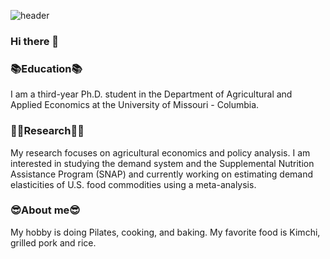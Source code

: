 ![header](https://capsule-render.vercel.app/api?type=wave&color=auto&height=300&section=header&text=capsule%20render&fontSize=90)

### Hi there 👋


<h3>📚Education📚</h3>
I am a third-year Ph.D. student in the Department of Agricultural and Applied Economics at the University of Missouri - Columbia. 

<h3>👩‍💻Research👩‍💻</h3>
My research focuses on agricultural economics and policy analysis. 
I am interested in studying the demand system and the Supplemental Nutrition Assistance Program (SNAP) and currently working on estimating demand elasticities of U.S. food commodities using a meta-analysis.

<h3>😎About me😎</h3>
My hobby is doing Pilates, cooking, and baking. My favorite food is Kimchi, grilled pork and rice. 

